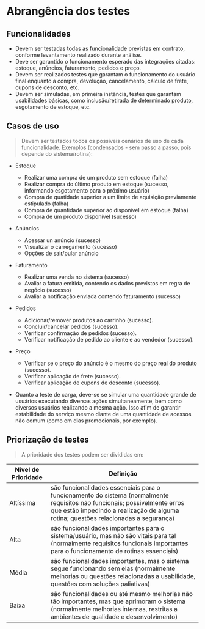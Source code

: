 # Abrangência dos testes

## Funcionalidades
- Devem ser testadas todas as funcionalidade previstas em contrato, conforme levantamento realizado durante análise. 
- Deve ser garantido o funcionamento esperado das integrações citadas: estoque, anúncios, faturamento, pedidos e preço.
- Devem ser realizados testes que garantam o funcionamento do usuário final enquanto a compra, devolução, cancelamento, cálculo de frete, cupons de desconto, etc.
- Devem ser simuladas, em primeira instância, testes que garantam usabilidades básicas, como inclusão/retirada de determinado produto, esgotamento de estoque, etc.

## Casos de uso
> Devem ser testados todos os possíveis cenários de uso de cada funcionalidade. Exemplos (condensados - sem passo a passo, pois depende do sistema/rotina):
- Estoque
  - Realizar uma compra de um produto sem estoque (falha)
  - Realizar compra do último produto em estoque (sucesso, informando esgotamento para o próximo usuário)
  - Compra de quatidade superior a um limite de aquisição previamente estipulado (falha)
  - Compra de quantidade superior ao disponível em estoque (falha)
  - Compra de um produto disponível (sucesso)
- Anúncios
  - Acessar un anúncio (sucesso)
  - Visualizar o carregamento (sucesso)
  - Opções de sair/pular anúncio
- Faturamento
  - Realizar uma venda no sistema (sucesso)
  - Avaliar a fatura emitida, contendo os dados previstos em regra de negócio (sucesso)
  - Avaliar a notificação enviada contendo faturamento (sucesso)
- Pedidos
  - Adicionar/remover produtos ao carrinho (sucesso).
  - Concluir/cancelar pedidos (sucesso).
  - Verificar confirmação de pedidos (sucesso).
  - Verificar notificação de pedido ao cliente e ao vendedor (sucesso).
- Preço
  - Verificar se o preço do anúncio é o mesmo do preço real do produto (sucesso).
  - Verificar aplicação de frete (sucesso).
  - Verificar aplicação de cupons de desconto (sucesso).

- Quanto a teste de carga, deve-se se simular uma quantidade grande de usuários executando diversas ações simultaneamente, bem como diversos usuários realizando a mesma ação. Isso afim de garantir estabilidade do serviço mesmo diante de uma quantidade de acessos não comum (como em dias promocionais, por exemplo).

## Priorização de testes
> A prioridade dos testes podem ser divididas em:

| Nível de Prioridade | Definição |
| ---                 | ---       |
| Altíssima           | são funcionalidades essenciais para o funcionamento do sistema (normalmente requisitos não funcionais; possivelmente erros que estão impedindo a realização de alguma rotina; questões relacionadas a segurança) |
| Alta                | são funcionalidades importantes para o sistema/usuário, mas não são vitais para tal (normalmente requisitos funcionais importantes para o funcionamento de rotinas essenciais)|
| Média               | são funcionalidades importantes, mas o sistema segue funcionando sem elas (normalmente melhorias ou questões relacionadas a usabilidade, questões com soluções paliativas) |
| Baixa              | são funcionalidades ou até mesmo melhorias não tão importantes, mas que aprimoram o sistema (normalmente melhorias internas, restritas a ambientes de qualidade e desenvolvimento) |
